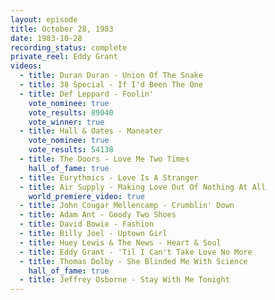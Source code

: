 ```yaml
---
layout: episode
title: October 28, 1983
date: 1983-10-28
recording_status: complete
private_reel: Eddy Grant
videos:
  - title: Duran Duran - Union Of The Snake
  - title: 38 Special - If I'd Been The One
  - title: Def Leppard - Foolin'
    vote_nominee: true
    vote_results: 89040
    vote_winner: true
  - title: Hall & Oates - Maneater
    vote_nominee: true
    vote_results: 54138
  - title: The Doors - Love Me Two Times
    hall_of_fame: true
  - title: Eurythmics - Love Is A Stranger
  - title: Air Supply - Making Love Out Of Nothing At All
    world_premiere_video: true
  - title: John Cougar Mellencamp - Crumblin' Down
  - title: Adam Ant - Goody Two Shoes
  - title: David Bowie - Fashion
  - title: Billy Joel - Uptown Girl
  - title: Huey Lewis & The News - Heart & Soul
  - title: Eddy Grant - 'Til I Can't Take Love No More
  - title: Thomas Dolby - She Blinded Me With Science
    hall_of_fame: true
  - title: Jeffrey Osborne - Stay With Me Tonight
---
```


